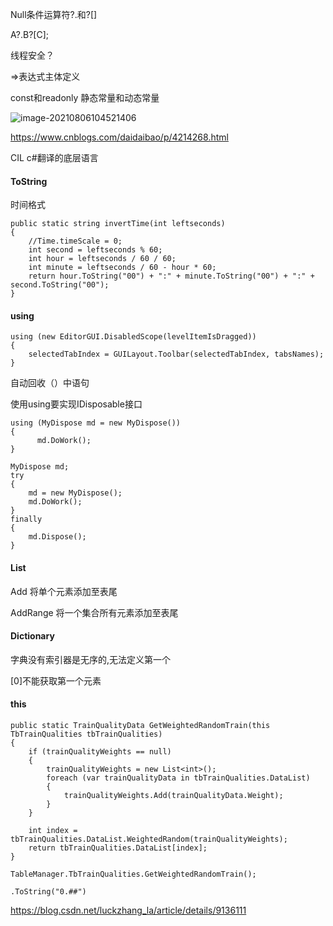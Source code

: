 

Null条件运算符?.和?[]

A?.B?[C];



线程安全？



=>表达式主体定义



const和readonly 静态常量和动态常量

![image-20210806104521406](C:\Users\xian\AppData\Roaming\Typora\typora-user-images\image-20210806104521406.png)

https://www.cnblogs.com/daidaibao/p/4214268.html



CIL c#翻译的底层语言



#### ToString

时间格式

```
public static string invertTime(int leftseconds)
{
    //Time.timeScale = 0;
    int second = leftseconds % 60;
    int hour = leftseconds / 60 / 60;
    int minute = leftseconds / 60 - hour * 60;
    return hour.ToString("00") + ":" + minute.ToString("00") + ":" + second.ToString("00");
}
```



#### using

```
using (new EditorGUI.DisabledScope(levelItemIsDragged))
{
    selectedTabIndex = GUILayout.Toolbar(selectedTabIndex, tabsNames);
}
```

自动回收（）中语句 

使用using要实现IDisposable接口

```
using (MyDispose md = new MyDispose())
{
      md.DoWork();
}

MyDispose md;
try
{
    md = new MyDispose();
    md.DoWork();
}
finally
{
    md.Dispose();
}
```



#### List

Add 将单个元素添加至表尾

AddRange 将一个集合所有元素添加至表尾





#### Dictionary

字典没有索引器是无序的,无法定义第一个

[0]不能获取第一个元素



#### this

```
public static TrainQualityData GetWeightedRandomTrain(this TbTrainQualities tbTrainQualities)
{
    if (trainQualityWeights == null)
    {
        trainQualityWeights = new List<int>();
        foreach (var trainQualityData in tbTrainQualities.DataList)
        {
            trainQualityWeights.Add(trainQualityData.Weight);
        }
    }

    int index = tbTrainQualities.DataList.WeightedRandom(trainQualityWeights);
    return tbTrainQualities.DataList[index];
}
```

```
TableManager.TbTrainQualities.GetWeightedRandomTrain();
```




```
.ToString("0.##")
```

https://blog.csdn.net/luckzhang_la/article/details/9136111